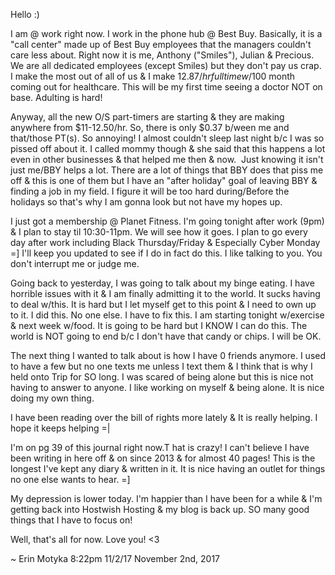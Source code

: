 Hello :)

I am @ work right now. I work in the phone hub @ Best Buy. Basically, it is a "call center" made up of Best Buy employees that the managers couldn't care less about. Right now it is me, Anthony ("Smiles"), Julian & Precious. We are all dedicated employees (except Smiles) but they don't pay us crap. I make the most out of all of us & I make $12.87/hr full time w/$100 month coming out for healthcare. This will be my first time seeing a doctor NOT on base. Adulting is hard!

Anyway, all the new O/S part-timers are starting & they are making anywhere from $11-12.50/hr. So, there is only $0.37 b/ween me and that/those PT(s). So annoying! I almost couldn't sleep last night b/c I was so pissed off about it. I called mommy though & she said that this happens a lot even in other businesses & that helped me then & now.  Just knowing it isn't just me/BBY helps a lot. There are a lot of things that BBY does that piss me off & this is one of them but I have an "after holiday" goal of leaving BBY & finding a job in my field. I figure it will be too hard during/Before the holidays so that's why I am gonna look but not have my hopes up.

I just got a membership @ Planet Fitness. I'm going tonight after work (9pm) & I plan to stay til 10:30-11pm. We will see how it goes. I plan to go every day after work including Black Thursday/Friday & Especially Cyber Monday =] I'll keep you updated to see if I do in fact do this. I like talking to you. You don't interrupt me or judge me.

Going back to yesterday, I was going to talk about my binge eating. I have horrible issues with it & I am finally admitting it to the world. It sucks having to deal w/this. It is hard but I let myself get to this point & I need to own up to it. I did this. No one else. I have to fix this. I am starting tonight w/exercise & next week w/food. It is going to be hard but I KNOW I can do this. The world is NOT going to end b/c I don't have that candy or chips. I will be OK.

The next thing I wanted to talk about is how I have 0 friends anymore. I used to have a few but no one texts me unless I text them & I think that is why I held onto Trip for SO long. I was scared of being alone but this is nice not having to answer to anyone. I like working on myself & being alone. It is nice doing my own thing.

I have been reading over the bill of rights more lately & It is really helping. I hope it keeps helping =|

I'm on pg 39 of this journal right now.T hat is crazy! I can't believe I have been writing in here off & on since 2013 & for almost 40 pages! This is the longest I've kept any diary & written in it. It is nice having an outlet for things no one else wants to hear. =]

My depression is lower today. I'm happier than I have been for a while & I'm getting back into Hostwish Hosting & my blog is back up. SO many good things that I have to focus on!

Well, that's all for now. Love you! <3

~ Erin Motyka
8:22pm
11/2/17
November 2nd, 2017